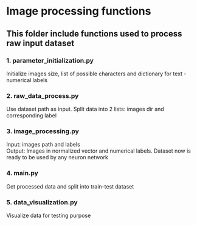 # Image processing functions
## This folder include functions used to process raw input dataset
### 1. parameter_initialization.py  
Initialize images size, list of possible characters and dictionary for text - numerical labels
### 2. raw_data_process.py  
Use dataset path as input. Split data into 2 lists: images dir and corresponding label   
### 3. image_processing.py  
Input: images path and labels  
Output: Images in normalized vector and numerical labels. Dataset now is ready to be used by any neuron network
### 4. main.py
Get processed data and split into train-test dataset
### 5. data_visualization.py
Visualize data for testing purpose
